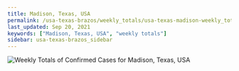 ```yaml
---
title: Madison, Texas, USA
permalink: /usa-texas-brazos/weekly_totals/usa-texas-madison-weekly_totals.html
last_updated: Sep 20, 2021
keywords: ["Madison, Texas, USA", "weekly totals"]
sidebar: usa-texas-brazos_sidebar
---
```


![Weekly Totals of Confirmed Cases for Madison, Texas, USA](/covid_tracker/images/graphs/usa-texas-madison-weekly_totals_graph.png)
